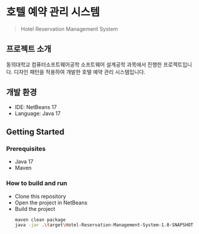 # 호텔 예약 관리 시스템
> Hotel Reservation Management System

## 프로젝트 소개
동의대학교 컴퓨터소프트웨어공학 소프트웨어 설계공학 과목에서 진행한 프로젝트입니다.
디자인 패턴을 적용하여 개발한 호텔 예약 관리 시스템입니다.

## 개발 환경
- IDE: NetBeans 17
- Language: Java 17
 

## Getting Started
### Prerequisites
- Java 17
- Maven

### How to build and run
- Clone this repository
- Open the project in NetBeans
- Build the project
  ``` bash
  maven clean package
  java -jar .\target\Hotel-Reservation-Management-System-1.0-SNAPSHOT.jar
  ```

